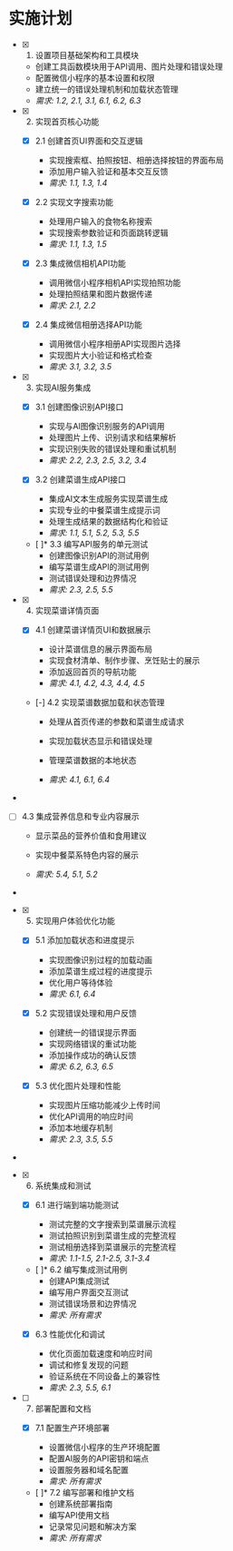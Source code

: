# 实施计划

- [x] 1. 设置项目基础架构和工具模块




  - 创建工具函数模块用于API调用、图片处理和错误处理
  - 配置微信小程序的基本设置和权限
  - 建立统一的错误处理机制和加载状态管理
  - _需求: 1.2, 2.1, 3.1, 6.1, 6.2, 6.3_

- [x] 2. 实现首页核心功能





  - [x] 2.1 创建首页UI界面和交互逻辑


    - 实现搜索框、拍照按钮、相册选择按钮的界面布局
    - 添加用户输入验证和基本交互反馈
    - _需求: 1.1, 1.3, 1.4_

  - [x] 2.2 实现文字搜索功能


    - 处理用户输入的食物名称搜索
    - 实现搜索参数验证和页面跳转逻辑
    - _需求: 1.1, 1.3, 1.5_

  - [x] 2.3 集成微信相机API功能


    - 调用微信小程序相机API实现拍照功能
    - 处理拍照结果和图片数据传递
    - _需求: 2.1, 2.2_


  - [x] 2.4 集成微信相册选择API功能

    - 调用微信小程序相册API实现图片选择
    - 实现图片大小验证和格式检查
    - _需求: 3.1, 3.2, 3.5_

- [x] 3. 实现AI服务集成




  - [x] 3.1 创建图像识别API接口


    - 实现与AI图像识别服务的API调用
    - 处理图片上传、识别请求和结果解析
    - 实现识别失败的错误处理和重试机制
    - _需求: 2.2, 2.3, 2.5, 3.2, 3.4_

  - [x] 3.2 创建菜谱生成API接口


    - 集成AI文本生成服务实现菜谱生成
    - 实现专业的中餐菜谱生成提示词
    - 处理生成结果的数据结构化和验证
    - _需求: 1.1, 5.1, 5.2, 5.3, 5.5_

  - [ ]* 3.3 编写API服务的单元测试
    - 创建图像识别API的测试用例
    - 编写菜谱生成API的测试用例
    - 测试错误处理和边界情况
    - _需求: 2.3, 2.5, 5.5_

- [x] 4. 实现菜谱详情页面





  - [x] 4.1 创建菜谱详情页UI和数据展示


    - 设计菜谱信息的展示界面布局
    - 实现食材清单、制作步骤、烹饪贴士的展示
    - 添加返回首页的导航功能
    - _需求: 4.1, 4.2, 4.3, 4.4, 4.5_



  - [-] 4.2 实现菜谱数据加载和状态管理
























    - 处理从首页传递的参数和菜谱生成请求
    - 实现加载状态显示和错误处理
    - 管理菜谱数据的本地状态


    - _需求: 4.1, 6.1, 6.4_






-

  - [ ] 4.3 集成营养信息和专业内容展示


    - 显示菜品的营养价值和食用建议
    - 实现中餐菜系特色内容的展示


    - _需求: 5.4, 5.1, 5.2_
-


- [x] 5. 实现用户体验优化功能






  - [x] 5.1 添加加载状态和进度提示


    - 实现图像识别过程的加载动画
    - 添加菜谱生成过程的进度提示
    - 优化用户等待体验
    - _需求: 6.1, 6.4_

  - [x] 5.2 实现错误处理和用户反馈


    - 创建统一的错误提示界面
    - 实现网络错误的重试功能
    - 添加操作成功的确认反馈
    - _需求: 6.2, 6.3, 6.5_

  - [x] 5.3 优化图片处理和性能


    - 实现图片压缩功能减少上传时间
    - 优化API调用的响应时间
    - 添加本地缓存机制
    - _需求: 2.3, 3.5, 5.5_
-

- [x] 6. 系统集成和测试




  - [x] 6.1 进行端到端功能测试


    - 测试完整的文字搜索到菜谱展示流程
    - 测试拍照识别到菜谱生成的完整流程
    - 测试相册选择到菜谱展示的完整流程
    - _需求: 1.1-1.5, 2.1-2.5, 3.1-3.4_

  - [ ]* 6.2 编写集成测试用例
    - 创建API集成测试
    - 编写用户界面交互测试
    - 测试错误场景和边界情况
    - _需求: 所有需求_

  - [x] 6.3 性能优化和调试


    - 优化页面加载速度和响应时间
    - 调试和修复发现的问题
    - 验证系统在不同设备上的兼容性
    - _需求: 2.3, 5.5, 6.1_

- [ ] 7. 部署配置和文档



  - [x] 7.1 配置生产环境部署


    - 设置微信小程序的生产环境配置
    - 配置AI服务的API密钥和端点
    - 设置服务器和域名配置
    - _需求: 所有需求_

  - [ ]* 7.2 编写部署和维护文档
    - 创建系统部署指南
    - 编写API使用文档
    - 记录常见问题和解决方案
    - _需求: 所有需求_